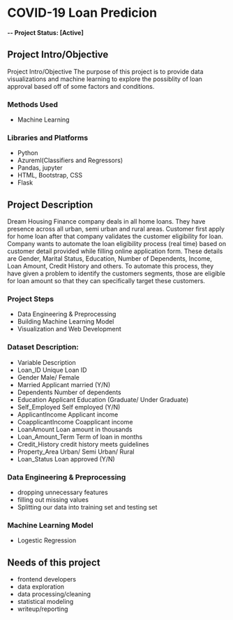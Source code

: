 # COVID-19 Loan Predicion 

#### -- Project Status: [Active]

## Project Intro/Objective
Project Intro/Objective
The purpose of this project is to provide data visualizations and machine learning to explore the possiblity of loan approval based off of some factors and conditions. 

### Methods Used
* Machine Learning


### Libraries and Platforms
* Python
* Azureml(Classifiers and Regressors)
* Pandas, jupyter
* HTML, Bootstrap, CSS
* Flask 


## Project Description
Dream Housing Finance company deals in all home loans. They have presence across all urban, semi urban and rural areas. Customer first apply for home loan after that company validates the customer eligibility for loan.
Company wants to automate the loan eligibility process (real time) based on customer detail provided while filling online application form. These details are Gender, Marital Status, Education, Number of Dependents, Income, Loan Amount, Credit History and others. To automate this process, they have given a problem to identify the customers segments, those are eligible for loan amount so that they can specifically target these customers.

### Project Steps
* Data Engineering & Preprocessing
* Building Machine Learning Model
* Visualization and Web Development

### Dataset Description:
* Variable	Description
* Loan_ID	Unique Loan ID
* Gender	Male/ Female
* Married	Applicant married (Y/N)
* Dependents	Number of dependents
* Education	Applicant Education (Graduate/ Under Graduate)
* Self_Employed	Self employed (Y/N)
* ApplicantIncome	Applicant income
* CoapplicantIncome	Coapplicant income
* LoanAmount	Loan amount in thousands
* Loan_Amount_Term	Term of loan in months
* Credit_History	credit history meets guidelines
* Property_Area	Urban/ Semi Urban/ Rural
* Loan_Status	Loan approved (Y/N)

### Data Engineering & Preprocessing
* dropping unnecessary features 
* filling out missing values
* Splitting our data into training set and testing set

### Machine Learning Model
* Logestic Regression

## Needs of this project

- frontend developers
- data exploration
- data processing/cleaning
- statistical modeling
- writeup/reporting